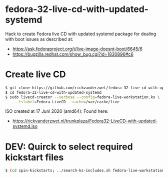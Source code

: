 # fedora-32-live-cd-with-updated-systemd
Hack to create Fedora live CD with updated systemd package for dealing with boot issues as described at:
  - https://ask.fedoraproject.org/t/live-image-doesnt-boot/6645/6
  - https://bugzilla.redhat.com/show_bug.cgi?id=1830896#c6

# Create live CD
```bash
$ git clone https://github.com/rickvanderzwet/fedora-32-live-cd-with-updated-systemd.git
$ cd fedora-32-live-cd-with-updated-systemd
$ sudo livecd-creator --verbose --config=fedora-live-workstation.ks \
    --fslabel=Fedora-LiveCD --cache=/var/cache/live
```

ISO  created at 17 Juni 2020 (amd64): Found here: 
  - https://rickvanderzwet.nl/trunkplaza/Fedora32-LiveCD-with-updated-systemd.iso

# DEV: Quirck to select required kickstart files
``` bash
$ (cd spin-kickstarts; ../search-ks-includes.sh fedora-live-workstation.ks)
```
